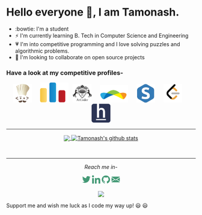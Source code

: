 <h1 align="left">Hello everyone 👋, I am Tamonash.</h1>


- :bowtie: I'm a student
- ⚡ I'm currently learning B. Tech in Computer Science and Engineering
- :heartpulse: I'm into competitive programming and I love solving puzzles and algorithmic problems.  
- 👯 I'm looking to collaborate on open source projects


### Have a look at my competitive profiles-

<p align="center">
  <a href="https://www.codechef.com/users/tamo11"><img alt="Codechef" width="50px" src="https://github.com/m-e-r-l-i-n/m-e-r-l-i-n/blob/master/dependencies/codechef.png" /></a> 
  &emsp;
  <a href="https://codeforces.com/profile/_merlin_"><img alt=" Codeforces" width="75px" src="https://github.com/m-e-r-l-i-n/m-e-r-l-i-n/blob/master/dependencies/codeforces.png" /></a>
  &nbsp;
  <a href="https://atcoder.jp/users/merlin"><img alt=" Atcoder" width="50px" src="https://github.com/m-e-r-l-i-n/m-e-r-l-i-n/blob/master/dependencies/atcoder.png" /></a>
  &emsp;
  <a href="https://www.topcoder.com/members/_merlin_/"><img alt=" TopCoder" width="75px" src="https://github.com/m-e-r-l-i-n/m-e-r-l-i-n/blob/master/dependencies/topcoder.png" /></a>
  &emsp;
  <a href="https://www.spoj.com/users/merlin__/"><img alt=" Spoj" width="50px" src="https://github.com/m-e-r-l-i-n/m-e-r-l-i-n/blob/master/dependencies/spoj.png" /></a>
  &emsp;
  <a href="https://leetcode.com/_merlin_/"><img alt=" Leetcode" width="50px" src="https://github.com/m-e-r-l-i-n/m-e-r-l-i-n/blob/master/dependencies/leetcode.png" /></a>
  &emsp;
  <a href="https://www.hackerearth.com/@merlin_"><img alt=" Hackerearth" width="50px" src="https://github.com/m-e-r-l-i-n/m-e-r-l-i-n/blob/master/dependencies/hackerearth.png" /></a>
</p>

<!--
**m-e-r-l-i-n/m-e-r-l-i-n** is a ✨ _special_ ✨ repository because its `README.md` (this file) appears on your GitHub profile.

Here are some ideas to get you started:

- 🤔 I’m looking for help with 
- 💬 Ask me about ...
- 📫 How to reach me: ...
- 😄 Pronouns: ...
- ⚡ Fun fact: ...
-->

<hr>

<p align="center">
<a href="https://github.com/m-e-r-l-i-n">	
  <img align="center" src="https://github-readme-stats.vercel.app/api/top-langs/?username=m-e-r-l-i-n&theme=gotham&hide_border=true&bg_color=00000000&text_color=3498db&layout=compact" />
  <img align="center" src="https://github-readme-stats.vercel.app/api?username=m-e-r-l-i-n&show_icons=true&theme=gotham&hide_border=true&bg_color=00000000&text_color=3498db&count_private=true&icon_color=439975" alt="Tamonash's github stats"/>
</a></p>	
<br>

---

<p align="center">
  <i>Reach me in-</i>
  <p align="center">
    <a href="https://twitter.com/tamonash14"><img alt="Tamonash Chakraborty | Twitter" width="22px" src="https://github.com/m-e-r-l-i-n/m-e-r-l-i-n/blob/master/dependencies/twitter.svg" /></a>
    <a href="https://www.linkedin.com/in/tamonash-chakraborty-331546198/"><img alt=" Linkedin" width="22px" src="https://github.com/m-e-r-l-i-n/m-e-r-l-i-n/blob/master/dependencies/linkedin.svg" /></a>
    <a href="https://github.com/m-e-r-l-i-n"><img alt=" GitHub" width="22px" src="https://github.com/m-e-r-l-i-n/m-e-r-l-i-n/blob/master/dependencies/github.svg" /></a>
    <a href="mailto:tamonashchakraborty11@gmail.com"><img alt=" Mail" width="22px" src="https://github.com/m-e-r-l-i-n/m-e-r-l-i-n/blob/master/dependencies/email.svg" /></a>
  </p>

  <p align="center">
    <img align="center" src="https://komarev.com/ghpvc/?username=m-e-r-l-i-n&color=439975&style=flat-square">
  </p>
</p>

Support me and wish me luck as I code my way up! :smiley: :smiley:	
